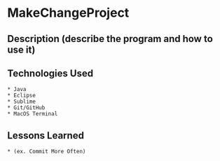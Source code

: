 # MakeChangeProject

## Description (describe the program and how to use it)

## Technologies Used
	* Java
	* Eclipse
	* Sublime
	* Git/GitHub
	* MacOS Terminal 

## Lessons Learned
	* (ex. Commit More Often)